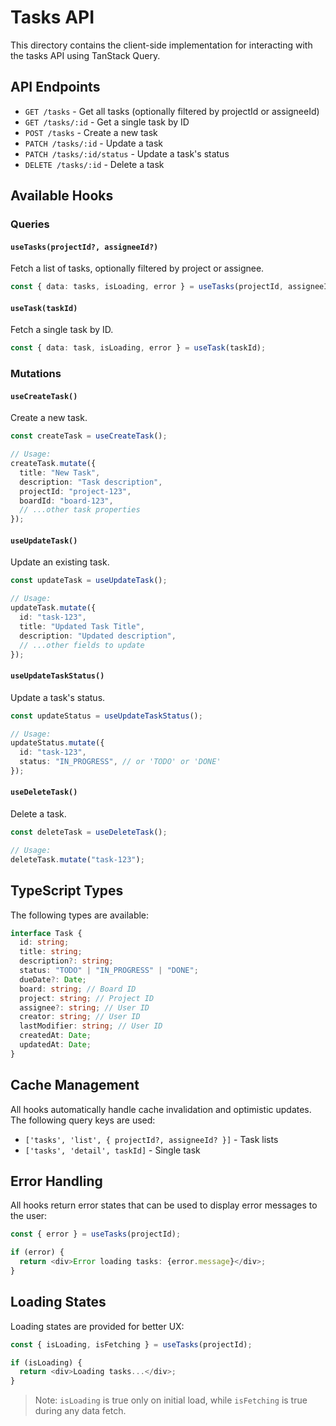 # Tasks API

This directory contains the client-side implementation for interacting with the tasks API using TanStack Query.

## API Endpoints

- `GET /tasks` - Get all tasks (optionally filtered by projectId or assigneeId)
- `GET /tasks/:id` - Get a single task by ID
- `POST /tasks` - Create a new task
- `PATCH /tasks/:id` - Update a task
- `PATCH /tasks/:id/status` - Update a task's status
- `DELETE /tasks/:id` - Delete a task

## Available Hooks

### Queries

#### `useTasks(projectId?, assigneeId?)`

Fetch a list of tasks, optionally filtered by project or assignee.

```typescript
const { data: tasks, isLoading, error } = useTasks(projectId, assigneeId);
```

#### `useTask(taskId)`

Fetch a single task by ID.

```typescript
const { data: task, isLoading, error } = useTask(taskId);
```

### Mutations

#### `useCreateTask()`

Create a new task.

```typescript
const createTask = useCreateTask();

// Usage:
createTask.mutate({
  title: "New Task",
  description: "Task description",
  projectId: "project-123",
  boardId: "board-123",
  // ...other task properties
});
```

#### `useUpdateTask()`

Update an existing task.

```typescript
const updateTask = useUpdateTask();

// Usage:
updateTask.mutate({
  id: "task-123",
  title: "Updated Task Title",
  description: "Updated description",
  // ...other fields to update
});
```

#### `useUpdateTaskStatus()`

Update a task's status.

```typescript
const updateStatus = useUpdateTaskStatus();

// Usage:
updateStatus.mutate({
  id: "task-123",
  status: "IN_PROGRESS", // or 'TODO' or 'DONE'
});
```

#### `useDeleteTask()`

Delete a task.

```typescript
const deleteTask = useDeleteTask();

// Usage:
deleteTask.mutate("task-123");
```

## TypeScript Types

The following types are available:

```typescript
interface Task {
  id: string;
  title: string;
  description?: string;
  status: "TODO" | "IN_PROGRESS" | "DONE";
  dueDate?: Date;
  board: string; // Board ID
  project: string; // Project ID
  assignee?: string; // User ID
  creator: string; // User ID
  lastModifier: string; // User ID
  createdAt: Date;
  updatedAt: Date;
}
```

## Cache Management

All hooks automatically handle cache invalidation and optimistic updates. The following query keys are used:

- `['tasks', 'list', { projectId?, assigneeId? }]` - Task lists
- `['tasks', 'detail', taskId]` - Single task

## Error Handling

All hooks return error states that can be used to display error messages to the user:

```typescript
const { error } = useTasks(projectId);

if (error) {
  return <div>Error loading tasks: {error.message}</div>;
}
```

## Loading States

Loading states are provided for better UX:

```typescript
const { isLoading, isFetching } = useTasks(projectId);

if (isLoading) {
  return <div>Loading tasks...</div>;
}
```

> Note: `isLoading` is true only on initial load, while `isFetching` is true during any data fetch.
